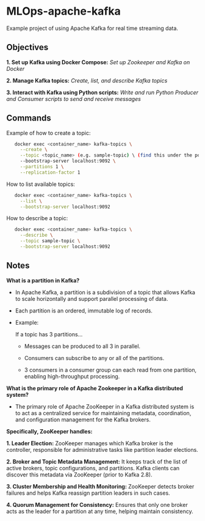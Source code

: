 # MLOps-apache-kafka
Example project of using Apache Kafka for real time streaming data.

## Objectives
**1. Set up Kafka using Docker Compose:** *Set up Zookeeper and Kafka on Docker*

**2. Manage Kafka topics:** *Create, list, and describe Kafka topics*

**3. Interact with Kafka using Python scripts:** *Write and run Python Producer and Consumer scripts to send and receive messages*

## Commands
Example of how to create a topic:
```bash
   docker exec <container_name> kafka-topics \
     --create \
     --topic <topic_name> (e.g. sample-topic) \ (find this under the ports section of your running container)
     --bootstrap-server localhost:9092 \
     --partitions 1 \
     --replication-factor 1
```
How to list available topics:
```bash
   docker exec <container_name> kafka-topics \
     --list \
     --bootstrap-server localhost:9092
```
How to describe a topic:
```bash
   docker exec <container_name> kafka-topics \
     --describe \
     --topic sample-topic \
     --bootstrap-server localhost:9092
```
## Notes
**What is a partition in Kafka?**
* In Apache Kafka, a partition is a subdivision of a topic that allows Kafka to scale horizontally and support parallel processing of data.
* Each partition is an ordered, immutable log of records.
* Example:
    
    If a topic has 3 partitions...

    * Messages can be produced to all 3 in parallel.

    * Consumers can subscribe to any or all of the partitions.

    * 3 consumers in a consumer group can each read from one partition, enabling high-throughput processing.

**What is the primary role of Apache Zookeeper in a Kafka distributed system?**
* The primary role of Apache ZooKeeper in a Kafka distributed system is to act as a centralized service for maintaining metadata, coordination, and configuration management for the Kafka brokers.

**Specifically, ZooKeeper handles:**

**1. Leader Election:**
ZooKeeper manages which Kafka broker is the controller, responsible for administrative tasks like partition leader elections.

**2. Broker and Topic Metadata Management:**
It keeps track of the list of active brokers, topic configurations, and partitions. Kafka clients can discover this metadata via ZooKeeper (prior to Kafka 2.8).

**3. Cluster Membership and Health Monitoring:**
ZooKeeper detects broker failures and helps Kafka reassign partition leaders in such cases.

**4. Quorum Management for Consistency:**
Ensures that only one broker acts as the leader for a partition at any time, helping maintain consistency.